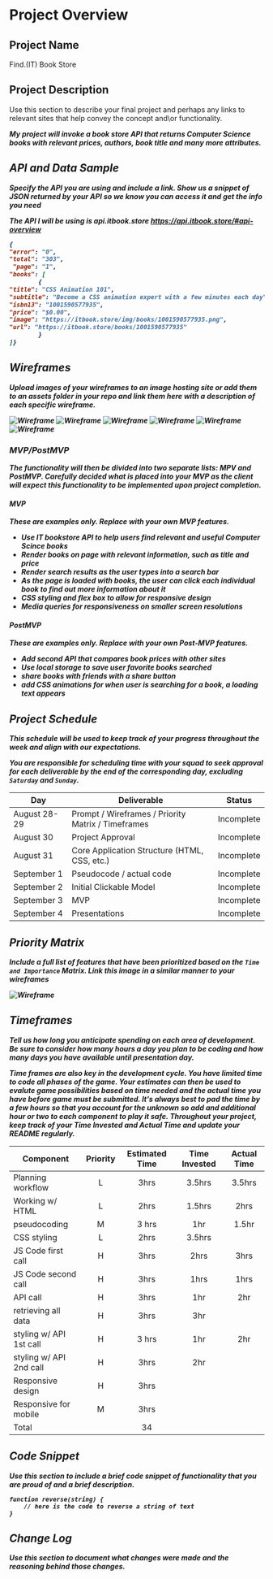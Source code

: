 # Project Overview

## Project Name

Find.(IT) Book Store

## Project Description

Use this section to describe your final project and perhaps any links to relevant sites that help convey the concept and\or functionality.

<b><i>My project will invoke a book store API that returns Computer Science books with relevant prices, authors, book title and many more attributes.<i> <b>

## API and Data Sample

Specify the API you are using and include a link. Show us a snippet of JSON returned by your API so we know you can access it and get the info you need


<i>The API I will be using is api.itbook.store<i>
https://api.itbook.store/#api-overview
```json
{
"error": "0",
"total": "303",
 "page": "1",
"books": [
        {
"title": "CSS Animation 101",
"subtitle": "Become a CSS animation expert with a few minutes each day",
"isbn13": "1001590577935",
"price": "$0.00",
"image": "https://itbook.store/img/books/1001590577935.png",
"url": "https://itbook.store/books/1001590577935"
        }
]}
```

## Wireframes

Upload images of your wireframes to an image hosting site or add them to an assets folder in your repo and link them here with a description of each specific wireframe.

![Wireframe](https://res.cloudinary.com/desk8znsq/image/upload/v1630330240/iphone1_fsdwom.png) 
![Wireframe](https://res.cloudinary.com/desk8znsq/image/upload/v1630330329/iphone2_gilkk0.png)
![Wireframe](https://res.cloudinary.com/desk8znsq/image/upload/v1630330338/iphone3_gsgua4.png)
![Wireframe](https://res.cloudinary.com/desk8znsq/image/upload/v1630330345/web1_dcb36g.png)
![Wireframe](https://res.cloudinary.com/desk8znsq/image/upload/v1630330352/web2_dkg73l.png)
![Wireframe](https://res.cloudinary.com/desk8znsq/image/upload/v1630330357/web3_rben4p.png)

### MVP/PostMVP

The functionality will then be divided into two separate lists: MPV and PostMVP.  Carefully decided what is placed into your MVP as the client will expect this functionality to be implemented upon project completion.  

#### MVP 
*These are examples only. Replace with your own MVP features.*

- Use IT bookstore API to help users find relevant and useful Computer Scince books 
- Render books on page with relevant information, such as title and price
- Render search results as the user types into a search bar
- As the page is loaded with books, the user can click each individual book to find out more information about it
- CSS styling and flex box to allow for responsive design
- Media queries for responsiveness on smaller screen resolutions

#### PostMVP  
*These are examples only. Replace with your own Post-MVP features.*

- Add second API that compares book prices with other sites
- Use local storage to save user favorite books searched
- share books with friends with a share button
- add CSS animations for when user is searching for a book, a loading text appears

## Project Schedule

This schedule will be used to keep track of your progress throughout the week and align with our expectations.  

You are **responsible** for scheduling time with your squad to seek approval for each deliverable by the end of the corresponding day, excluding `Saturday` and `Sunday`.

|  Day | Deliverable | Status
|---|---| ---|
|August 28-29| Prompt / Wireframes / Priority Matrix / Timeframes | Incomplete
|August 30| Project Approval | Incomplete
|August 31| Core Application Structure (HTML, CSS, etc.) | Incomplete
|September 1| Pseudocode / actual code | Incomplete
|September 2| Initial Clickable Model  | Incomplete
|September 3| MVP | Incomplete
|September 4| Presentations | Incomplete

## Priority Matrix

Include a full list of features that have been prioritized based on the `Time and Importance` Matrix.  Link this image in a similar manner to your wireframes

![Wireframe](https://res.cloudinary.com/desk8znsq/image/upload/v1630330455/priority-matrix_tubj40.png)

## Timeframes

Tell us how long you anticipate spending on each area of development. Be sure to consider how many hours a day you plan to be coding and how many days you have available until presentation day.

Time frames are also key in the development cycle.  You have limited time to code all phases of the game.  Your estimates can then be used to evalute game possibilities based on time needed and the actual time you have before game must be submitted. It's always best to pad the time by a few hours so that you account for the unknown so add and additional hour or two to each component to play it safe. Throughout your project, keep track of your Time Invested and Actual Time and update your README regularly.

| Component | Priority | Estimated Time | Time Invested | Actual Time |
| --- | :---: |  :---: | :---: | :---: |
| Planning workflow | L | 3hrs| 3.5hrs | 3.5hrs |
| Working w/ HTML | L | 2hrs| 1.5hrs | 2hrs |
|pseudocoding | M | 3 hrs |  1hr  | 1.5hr |
| CSS styling | L | 2hrs| 3.5hrs | |
| JS Code first call | H | 3hrs| 2hrs | 3hrs |
| JS Code second call | H | 3hrs| 1hrs | 1hrs |
| API call| H | 3hrs|  1hr    |    2hr  |
| retrieving all data| H | 3hrs|  3hr    |      |
| styling w/ API 1st call| H |3 hrs|   1hr   | 2hr|
|styling w/ API 2nd call | H | 3hrs | 2hr |
| Responsive design | H | 3hrs |  |    |
|Responsive for mobile| M | 3hrs | | |
|Total|     |  34  |    |   |



## Code Snippet

Use this section to include a brief code snippet of functionality that you are proud of and a brief description.  

```
function reverse(string) {
	// here is the code to reverse a string of text
}
```

## Change Log
 Use this section to document what changes were made and the reasoning behind those changes.  
